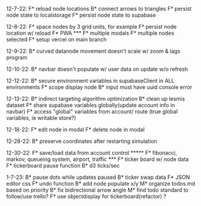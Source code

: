 <!-- TODOS:
(F) Feature (B) Bugfix (M) Meta --> 
12-7-22:
F* reload node locations
B* connect arrows to triangles
F* persist node state to localstorage
F* persist node state to supabase

12-8-22:
F* space nodes by 3 grid units, for example
F* persist node location w/ reload
F* PWA
*** F* multiple modals
F* multiple nodes selected
F* setup vercel on main branch

12-9-22:
B* curved datanode movement doesn't scale w/ zoom & lags program

12-10-22:
B* navbar doesn't populate w/ user data on update w/o refresh

12-12-22:
B* secure environment variables in supabaseClient in ALL environments
F* scope display node
B* input must have uuid console error

12-13-22:
B* indirect targeting algorithm optimization
B* clean up lesmis dataset
F* share supabase variables globally(update account info in navbar)
F* access "global" variables from account/ route (true global variables, ie writable store?)

12-18-22:
F* edit node in modal
F* delete node in modal

12-28-22:
B* preserve coordinates after restarting simulation

12-30-22:
F* save/load data from account control
***** F* fibonacci, markov, queueing system, airport, traffic
*** F* ticker board w/ node data
F* tickerboard pause function
B* d3 ticks/sec

1-7-23:
B* pause dots while updates paused
B* ticker swap data
F* JSON editor css
F* undo function
B* add node populate x/y
M* organize todos.md based on priority
B* fix bidirectional arrow angle
M* find todo standard to follow/use trello?
F* use objectdisplay for tickerboard(refactor) ?